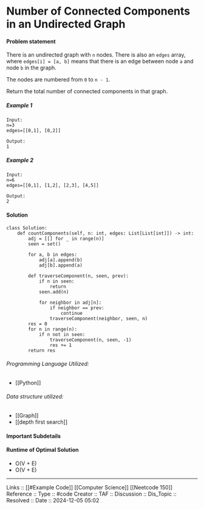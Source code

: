 # Number of Connected Components in an Undirected Graph

#### Problem statement

There is an undirected graph with `n` nodes. There is also an `edges` array, where `edges[i] = [a, b]` means that there is an edge between node `a` and node `b` in the graph.

The nodes are numbered from `0` to `n - 1`.

Return the total number of connected components in that graph.
##### Example 1
```
Input:
n=3
edges=[[0,1], [0,2]]

Output:
1
```
##### Example 2
```
Input:
n=6
edges=[[0,1], [1,2], [2,3], [4,5]]

Output:
2
```
#### Solution
```
class Solution:
    def countComponents(self, n: int, edges: List[List[int]]) -> int:
        adj = [[] for _ in range(n)]
        seen = set()

        for a, b in edges:
            adj[a].append(b)
            adj[b].append(a)

        def traverseComponent(n, seen, prev):
            if n in seen:
                return
            seen.add(n)
            
            for neighbor in adj[n]:
                if neighbor == prev:
                    continue
                traverseComponent(neighbor, seen, n)
        res = 0
        for n in range(n):
            if n not in seen:
                traverseComponent(n, seen, -1)
                res += 1
        return res
```

###### Programming Language Utilized:

- [[Python]]
###### Data structure utilized:

- [[Graph]]
- [[depth first search]]
#### Important Subdetails

#### Runtime of Optimal Solution

- O(V + E)
- O(V + E)
---
Links :: [[#Example Code]] [[Computer Science]] [[Neetcode 150]]
Reference ::
Type :: #code
Creator ::
TAF ::
Discussion ::
Dis_Topic :: 
Resolved ::
Date :: 2024-12-05 05:02
